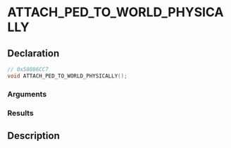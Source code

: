 # ATTACH_PED_TO_WORLD_PHYSICALLY

## Declaration
```cpp
// 0x58086CC7
void ATTACH_PED_TO_WORLD_PHYSICALLY();
```

### Arguments

### Results

## Description
